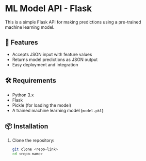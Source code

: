 # ML Model API - Flask

This is a simple Flask API for making predictions using a pre-trained machine learning model.

## 🚀 Features
- Accepts JSON input with feature values
- Returns model predictions as JSON output
- Easy deployment and integration

## 🛠️ Requirements
- Python 3.x
- Flask
- Pickle (for loading the model)
- A trained machine learning model (`model.pkl`)

## 📦 Installation
1. Clone the repository:
   ```sh
   git clone <repo-link>
   cd <repo-name>
